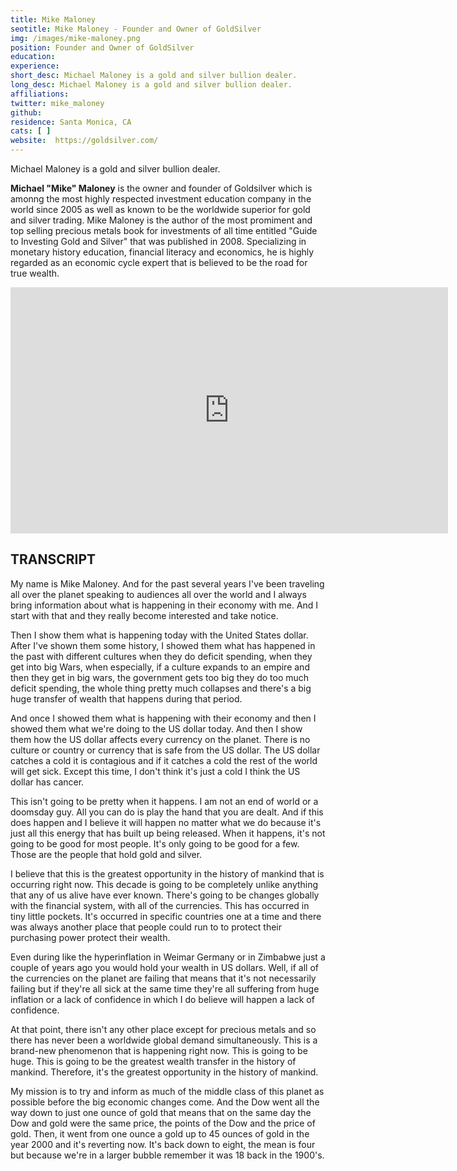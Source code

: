 ```yaml
---
title: Mike Maloney
seotitle: Mike Maloney - Founder and Owner of GoldSilver
img: /images/mike-maloney.png
position: Founder and Owner of GoldSilver
education:
experience:
short_desc: Michael Maloney is a gold and silver bullion dealer.
long_desc: Michael Maloney is a gold and silver bullion dealer.
affiliations: 
twitter: mike_maloney
github: 
residence: Santa Monica, CA
cats: [ ]
website:  https://goldsilver.com/
---
```


<p>Michael Maloney is a gold and silver bullion dealer.

<p><strong>Michael "Mike" Maloney</strong> is the owner and founder of Goldsilver which is amonng the most highly respected investment education company in the world since 2005 as well as known to be the worldwide superior for gold and silver trading. Mike Maloney is the author of the most promiment and top selling precious metals book for investments of all time entitled "Guide to Investing Gold and Silver" that was published in 2008. Specializing in monetary history education, financial literacy and economics, he is highly regarded as an economic cycle expert that is believed to be the road for true wealth.</p>

<iframe width="700" height="394" src="https://www.youtube.com/embed/LniuUT0XSYo" frameborder="0" allowfullscreen></iframe>

<h2>TRANSCRIPT</h2>
<p>My name is Mike Maloney.  And for the past several years I've been traveling all over the planet speaking to audiences all over the world and I always bring information about what is happening in their economy with me.  And I start with that and they really become interested and take notice. 
<p>Then I show them what is happening today with the United States dollar.  After I've shown them some history, I showed them what has happened in the past with different cultures when they do deficit spending, when they get into big Wars, when especially, if a culture expands to an empire and then they get in big wars, the government gets too big they do too much deficit spending, the whole thing pretty much collapses and there's a big huge transfer of wealth that happens during that period.  
<p>And once I showed them what is happening with their economy and then I showed them what we're doing to the US dollar today.  And then I show them how the US dollar affects every currency on the planet.  There is no culture or country or currency that is safe from the US dollar.  The US dollar catches a cold it is contagious and if it catches a cold the rest of the world will get sick.  Except this time, I don't think it's just a cold I think the US dollar has cancer.  
<p>This isn't going to be pretty when it happens.  I am not an end of world or a doomsday guy.  All you can do is play the hand that you are dealt.  And if this does happen and I believe it will happen no matter what we do because it's just all this energy that has built up being released.  When it happens, it's not going to be good for most people.  It's only going to be good for a few.  Those are the people that hold gold and silver.  
<p>I believe that this is the greatest opportunity in the history of mankind that is occurring right now.  This decade is going to be completely unlike anything that any of us alive have ever known.  There's going to be changes globally with the financial system, with all of the currencies.  This has occurred in tiny little pockets.  It's occurred in specific countries one at a time and there was always another place that people could run to to protect their purchasing power protect their wealth.
<p>Even during like the hyperinflation in Weimar Germany or in Zimbabwe just a couple of years ago you would hold your wealth in US dollars.  Well, if all of the currencies on the planet are failing that means that it's not necessarily failing but if they're all sick at the same time they're all suffering from huge inflation or a lack of confidence in which I do believe will happen a lack of confidence.  
<p>At that point, there isn't any other place except for precious metals and so there has never been a worldwide global demand simultaneously.  This is a brand-new phenomenon that is happening right now.  This is going to be huge.  This is going to be the greatest wealth transfer in the history of mankind.  Therefore, it's the greatest opportunity in the history of mankind.  
<p>My mission is to try and inform as much of the middle class of this planet as possible before the big economic changes come.  And the Dow went all the way down to just one ounce of gold that means that on the same day the Dow and gold were the same price, the points of the Dow and the price of gold.  Then, it went from one ounce a gold up to 45 ounces of gold in the year 2000 and it's reverting now.  It's back down to eight, the mean is four but because we're in a larger bubble remember it was 18 back in the 1900's.